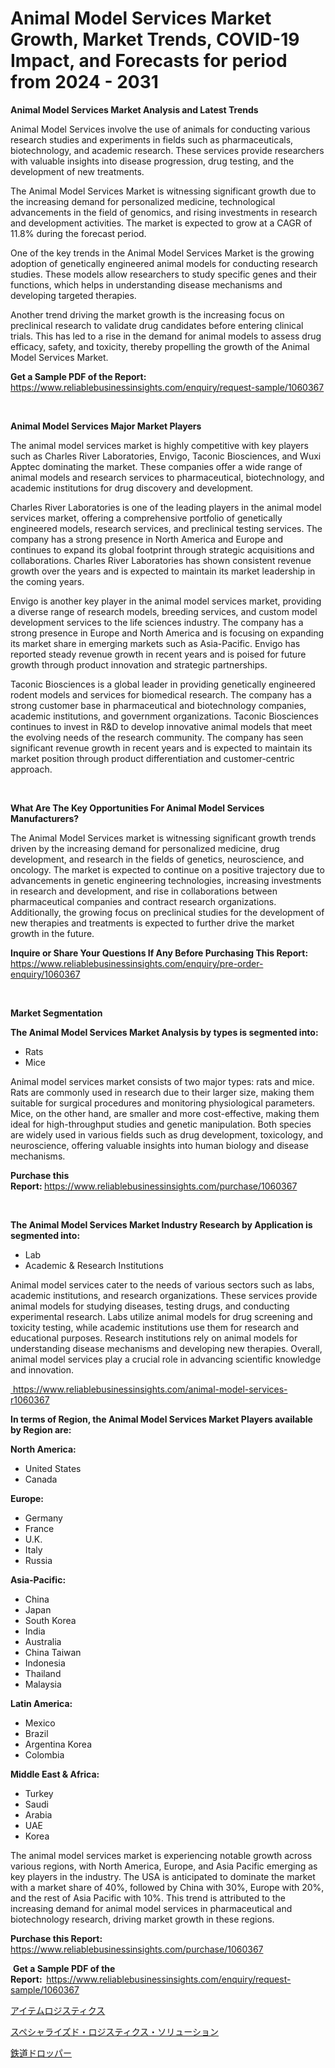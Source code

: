 <p><h1>Animal Model Services Market Growth, Market Trends, COVID-19 Impact, and Forecasts for period from 2024 - 2031</h1></p><p><strong>Animal Model Services Market Analysis and Latest Trends</strong></p>
<p><p>Animal Model Services involve the use of animals for conducting various research studies and experiments in fields such as pharmaceuticals, biotechnology, and academic research. These services provide researchers with valuable insights into disease progression, drug testing, and the development of new treatments.</p><p>The Animal Model Services Market is witnessing significant growth due to the increasing demand for personalized medicine, technological advancements in the field of genomics, and rising investments in research and development activities. The market is expected to grow at a CAGR of 11.8% during the forecast period.</p><p>One of the key trends in the Animal Model Services Market is the growing adoption of genetically engineered animal models for conducting research studies. These models allow researchers to study specific genes and their functions, which helps in understanding disease mechanisms and developing targeted therapies.</p><p>Another trend driving the market growth is the increasing focus on preclinical research to validate drug candidates before entering clinical trials. This has led to a rise in the demand for animal models to assess drug efficacy, safety, and toxicity, thereby propelling the growth of the Animal Model Services Market.</p></p>
<p><strong>Get a Sample PDF of the Report:&nbsp;</strong> <a href="https://www.reliablebusinessinsights.com/enquiry/request-sample/1060367">https://www.reliablebusinessinsights.com/enquiry/request-sample/1060367</a></p>
<p>&nbsp;</p>
<p><strong>Animal Model Services Major Market Players</strong></p>
<p><p>The animal model services market is highly competitive with key players such as Charles River Laboratories, Envigo, Taconic Biosciences, and Wuxi Apptec dominating the market. These companies offer a wide range of animal models and research services to pharmaceutical, biotechnology, and academic institutions for drug discovery and development.</p><p>Charles River Laboratories is one of the leading players in the animal model services market, offering a comprehensive portfolio of genetically engineered models, research services, and preclinical testing services. The company has a strong presence in North America and Europe and continues to expand its global footprint through strategic acquisitions and collaborations. Charles River Laboratories has shown consistent revenue growth over the years and is expected to maintain its market leadership in the coming years.</p><p>Envigo is another key player in the animal model services market, providing a diverse range of research models, breeding services, and custom model development services to the life sciences industry. The company has a strong presence in Europe and North America and is focusing on expanding its market share in emerging markets such as Asia-Pacific. Envigo has reported steady revenue growth in recent years and is poised for future growth through product innovation and strategic partnerships.</p><p>Taconic Biosciences is a global leader in providing genetically engineered rodent models and services for biomedical research. The company has a strong customer base in pharmaceutical and biotechnology companies, academic institutions, and government organizations. Taconic Biosciences continues to invest in R&D to develop innovative animal models that meet the evolving needs of the research community. The company has seen significant revenue growth in recent years and is expected to maintain its market position through product differentiation and customer-centric approach.</p></p>
<p>&nbsp;</p>
<p><strong>What Are The Key Opportunities For Animal Model Services Manufacturers?</strong></p>
<p><p>The Animal Model Services market is witnessing significant growth trends driven by the increasing demand for personalized medicine, drug development, and research in the fields of genetics, neuroscience, and oncology. The market is expected to continue on a positive trajectory due to advancements in genetic engineering technologies, increasing investments in research and development, and rise in collaborations between pharmaceutical companies and contract research organizations. Additionally, the growing focus on preclinical studies for the development of new therapies and treatments is expected to further drive the market growth in the future.</p></p>
<p><strong>Inquire or Share Your Questions If Any Before Purchasing This Report:</strong> <a href="https://www.reliablebusinessinsights.com/enquiry/pre-order-enquiry/1060367">https://www.reliablebusinessinsights.com/enquiry/pre-order-enquiry/1060367</a></p>
<p>&nbsp;</p>
<p><strong>Market Segmentation</strong></p>
<p><strong>The Animal Model Services Market Analysis by types is segmented into:</strong></p>
<p><ul><li>Rats</li><li>Mice</li></ul></p>
<p><p>Animal model services market consists of two major types: rats and mice. Rats are commonly used in research due to their larger size, making them suitable for surgical procedures and monitoring physiological parameters. Mice, on the other hand, are smaller and more cost-effective, making them ideal for high-throughput studies and genetic manipulation. Both species are widely used in various fields such as drug development, toxicology, and neuroscience, offering valuable insights into human biology and disease mechanisms.</p></p>
<p><strong>Purchase this Report:&nbsp;</strong><a href="https://www.reliablebusinessinsights.com/purchase/1060367">https://www.reliablebusinessinsights.com/purchase/1060367</a></p>
<p>&nbsp;</p>
<p><strong>The Animal Model Services Market Industry Research by Application is segmented into:</strong></p>
<p><ul><li>Lab</li><li>Academic & Research Institutions</li></ul></p>
<p><p>Animal model services cater to the needs of various sectors such as labs, academic institutions, and research organizations. These services provide animal models for studying diseases, testing drugs, and conducting experimental research. Labs utilize animal models for drug screening and toxicity testing, while academic institutions use them for research and educational purposes. Research institutions rely on animal models for understanding disease mechanisms and developing new therapies. Overall, animal model services play a crucial role in advancing scientific knowledge and innovation.</p></p>
<p><a href="https://www.reliablebusinessinsights.com/animal-model-services-r1060367">&nbsp;https://www.reliablebusinessinsights.com/animal-model-services-r1060367</a></p>
<p><strong>In terms of Region, the Animal Model Services Market Players available by Region are:</strong></p>
<p>
    <p> <strong> North America: </strong>
        <ul>
            <li>United States</li>
            <li>Canada</li>
        </ul>
        </p> 
    <p> <strong> Europe: </strong>
        <ul>
            <li>Germany</li>
            <li>France</li>
            <li>U.K.</li>
            <li>Italy</li>
            <li>Russia</li>
        </ul>
        </p> 
    <p> <strong> Asia-Pacific: </strong>
        <ul>
            <li>China</li>
            <li>Japan</li>
            <li>South Korea</li>
            <li>India</li>
            <li>Australia</li>
            <li>China Taiwan</li>
            <li>Indonesia</li>
            <li>Thailand</li>
            <li>Malaysia</li>
        </ul>
        </p> 
    <p> <strong> Latin America: </strong>
        <ul>
            <li>Mexico</li>
            <li>Brazil</li>
            <li>Argentina Korea</li>
            <li>Colombia</li>
        </ul>
        </p> 
    <p> <strong> Middle East & Africa: </strong>
        <ul>
            <li>Turkey</li>
            <li>Saudi</li>
            <li>Arabia</li>
            <li>UAE</li>
            <li>Korea</li>
        </ul>
    </p>
    </p>
<p><p>The animal model services market is experiencing notable growth across various regions, with North America, Europe, and Asia Pacific emerging as key players in the industry. The USA is anticipated to dominate the market with a market share of 40%, followed by China with 30%, Europe with 20%, and the rest of Asia Pacific with 10%. This trend is attributed to the increasing demand for animal model services in pharmaceutical and biotechnology research, driving market growth in these regions.</p></p>
<p><strong>Purchase this Report: </strong><a href="https://www.reliablebusinessinsights.com/purchase/1060367">https://www.reliablebusinessinsights.com/purchase/1060367</a></p>
<p>&nbsp;<strong>Get a Sample PDF of the Report:&nbsp;&nbsp;</strong><a href="https://www.reliablebusinessinsights.com/enquiry/request-sample/1060367">https://www.reliablebusinessinsights.com/enquiry/request-sample/1060367</a></p>
<p><strong></strong></p>
<p><p><a href="https://github.com/ycmtqqhvk3273/Market-Research-Report-List-2/blob/main/567376291182.md">アイテムロジスティクス</a></p><p><a href="https://github.com/mathieurico66/Market-Research-Report-List-1/blob/main/951221591183.md">スペシャライズド・ロジスティクス・ソリューション</a></p><p><a href="https://github.com/DudleyFerry/Market-Research-Report-List-1/blob/main/130978991645.md">鉄道ドロッパー</a></p></p>